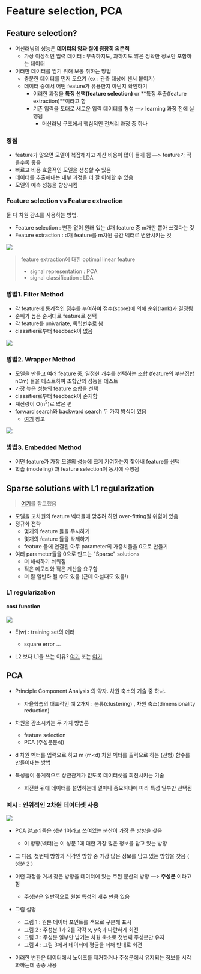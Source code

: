 # Feature selection, PCA

## Feature selection?

* 머신러닝의 성능은 **데이터의 양과 질에 굉장히 의존적** 
  * 가상 이상적인 입력 데이터 : 부족하지도, 과하지도 않은 정확한 정보만 포함하는 데이터
* 이러한 데이터를 얻기 위해 보통 취하는 방법
  * 충분한 데이터를 먼저 모으기 (ex : 관측 대상에 센서 붙이기)
  * 데이터 중에서 어떤 feature가 유용한지 아닌지 확인하기
    * 이러한 과정을 **특징 선택(feature selection)** or **특징 추출(feature extraction)**이라고 함
    * 기존 입력을 토대로 새로운 입력 데이터를 형성 —> learning 과정 전에 실행됨
      * 머신러닝 구조에서 핵심적인 전처리 과정 중 하나



### 장점

* feature가 많으면 모델이 복잡해지고 계산 비용이 많이 들게 됨 —> feature가 적을수록 좋음
* 빠르고 비용 효율적인 모델을 생성할 수 있음
* 데이터를 추출해내는 내부 과정을 더 잘 이해할 수 있음
* 모델의 예측 성능을 향상시킴



### Feature selection vs Feature extraction

둘 다 차원 감소를 사용하는 방법.

* Feature selection : 변환 없이 원래 있는 d개 feature 중 m개만 뽑아 쓰겠다는 것
* Feature extraction : d개 feature를 m차원 공간 벡터로 변환시키는 것

![](./img/feature/2.png)

> feature extraction에 대한 optimal linear feature
>
> * signal representation : PCA
> * signal classification : LDA



### 방법1. Filter Method

* 각 feature에 통계적인 점수를 부여하여 점수(score)에 의해 순위(rank)가 결정됨
* 순위가 높은 순서대로 feature로 선택
* 각 feature를 univariate, 독립변수로 봄
* classifier로부터 feedback이 없음

![](./img/feature/1.png)



### 방법2.  Wrapper Method

* 모델을 만들고 여러 feature 중, 일정한 개수를 선택하는 조합 (feature의 부분집합 nCm) 들을 테스트하여 조합간의 성능을 테스트
* 가장 높은 성능의 feature 조합을 선택
* classifier로부터 feedback이 존재함
* 계산량이 O(n<sup>2</sup>)로 많은 편
* forward search와 backward search 두 가지 방식이 있음
  * [여기](http://softgearko.blogspot.com/2014/04/machine-learning-2-feature-selection.html) 참고

![](./img/feature/3.png)



### 방법3. Embedded Method

* 어떤 feature가 가장 모델의 성능에 크게 기여하는지 찾아내 feature를 선택
* 학습 (modeling) 과 feature selection이 동시에 수행됨



## Sparse solutions with L1 regularization

> [여기](https://www.inf.ed.ac.uk/teaching/courses/mlpr/2016/notes/w10a_sparsity_and_L1.pdf)를 참고했음

* 모델을 고차원의 feature 벡터들에 맞추려 하면 over-fitting될 위험이 있음.
* 정규화 전략
  * 몇개의 feature 들을 무시하기
  * 몇개의 feature 들을 삭제하기
  * feature 들에 연결된 아무 parameter의 가중치들을 0으로 만들기
* 여러 parameter들을 0으로 만드는 "Sparse" solutions
  * 더 해석하기 쉬워짐
  * 적은 메모리와 적은 계산을 요구함
  * 더 잘 일반화 될 수도 있음 (근데 아닐때도 있음!)



### L1 regularization

#### cost function

![](./img/feature/4.png)

* E(w) : training set의 에러
  * square error ...



* L2 보다  L1을 쓰는 이유? [여기](https://www.quora.com/Why-is-L1-regularization-supposed-to-lead-to-sparsity-than-L2) 또는 [여기](https://stats.stackexchange.com/questions/45643/why-l1-norm-for-sparse-models)



## PCA

* Principle Component Analysis 의 약자. 차원 축소의 기술 중 하나.
  * 자율학습의 대표적인 예 2가지 : 분류(clustering) , 차원 축소(dimensionality reduction)
* 차원을 감소시키는 두 가지 방법론
  * feature selection
  * PCA (주성분분석)
* d 차원 벡터를 입력으로 하고 m (m<d) 차원 벡터를 출력으로 하는 (선형) 함수를 만들어내는 방법

* 특성들이 통계적으로 상관관계가 없도록 데이터셋을 회전시키는 기술
  * 회전한 뒤에 데이터를 설명하는데  얼마나 중요하냐에 따라 특성 일부만 선택됨



### 예시 : 인위적인 2차원 데이터셋 사용

![](./img/feature/5.png)



* PCA 알고리즘은 성분 1이라고 쓰여있는 분산이 가장 큰 방향을 찾음
  * 이 방향(벡터)는 이 성분 1에 대한 가장 많은 정보를 담고 있는 방향
* 그 다음, 첫번째 방향과 직각인 방향 중 가장 많은 정보를 담고 있는 방향을 찾음 ( 성분 2 )
* 이런 과정을 거쳐 찾은 방향을 데이터에 있는 주된 분산의 방향 —> **주성분** 이라고 함
  * 주성분은 일반적으로 원본 특성의 개수 만큼 있음



* 그림 설명
  * 그림 1 : 원본 데이터 포인트를 색으로 구분해 표시
  * 그림 2 : 주성분 1과 2를 각각 x, y축과 나란하게 회전
  * 그림 3 : 주성분 일부만 남기는 차원 축소로 첫번째 주성분만 유지
  * 그림 4 : 그림 3에서 데이터에 평균을 더해 반대로 회전
* 이러한 변환은 데이터에서 노이즈를 제거하거나 주성분에서 유지되는 정보를 시각화하는데 종종 사용